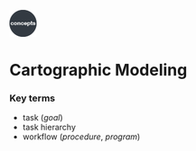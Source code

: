 ![concepts](../../images/concepts.png)

# Cartographic Modeling  

### Key terms  

- task (_goal_)   
- task hierarchy  
- workflow (_procedure_, _program_)
